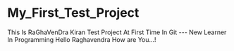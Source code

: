 # My_First_Test_Project
This Is RaGhaVenDra Kiran Test Project At First Time In Git     --- New Learner In Programming
Hello Raghavendra How are You...!
